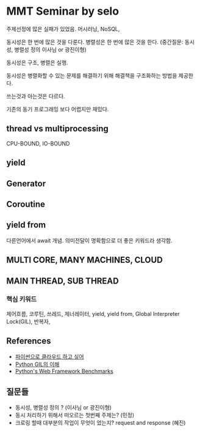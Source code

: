 # MMT Seminar by selo

주제선정에 많은 실패가 있었음. 머시러닝, NoSQL, 


동시성은 한 번에 많은 것을 다룬다.
병렬성은 한 번에 많은 것을 한다.
(중간질문: 동시성, 병렬성 정의 이사님 or 광진이형)

동시성은 구조, 병렬은 실행.

동시성은 병렬화할 수 있는 문제를 해결하기 위해 해결책을 구조화하는 방법을 제공한다.

쓰는것과 아는것은 다르다.

기존의 동기 프로그래밍 보다 어렵지만 재밌다.
## thread vs multiprocessing
CPU-BOUND, IO-BOUND

## yield 

## Generator

## Coroutine

## yield from
다른언어에서 await 개념. 의미전달이 명확함으로 더 좋은 키워드라 생각함.

## MULTI CORE, MANY MACHINES, CLOUD

## MAIN THREAD, SUB THREAD

### 핵심 키워드
제어흐름, 코루틴, 쓰레드, 제너레이터, yield, yield from, Global Interpreter Lock(GIL), 반복자, 

## References
* [파이썬으로 클라우드 하고 싶어](http://www.slideshare.net/yongho/2011-h3)
* [Python GIL의 이해](https://yinjae.wordpress.com/2012/04/02/python-thread/)
* [Python's Web Framework Benchmarks](http://klen.github.io/py-frameworks-bench/)



## 질문들
* 동시성, 병렬성 정의 ? (이사님 or 광진이형)
* 동시 처리하기 위해서 떠오르는 첫번째 주제는? (민정)
* 크로링 할때 대부분의 작업이 무엇이 었는지? request and response  (혜진)
